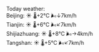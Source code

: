 Today weather:  
Beijing: ☀️   🌡️+2°C 🌬️↓7km/h  
Tianjin: ☀️   🌡️+6°C 🌬️↙7km/h  
Shijiazhuang: ☀️   🌡️+8°C 🌬️→4km/h  
Tangshan: ☀️   🌡️+5°C 🌬️↙7km/h  
